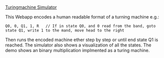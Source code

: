 [Turingmachine Simulator](https://turingmaschine.netlify.app/)

This Webapp encodes a human readable format of a turning machine e.g.:
```
Q0, 0, Q1, 1, R   // If in state Q0, and 0 read from the band, goto state Q1, write 1 to the mand, move head to the right
```

Then runs the encoded machine ether step by step or until end state Q1 is reached. The simulator also shows a visualization of all the states. The demo shows an binary multiplication implmented as a turing machine.
